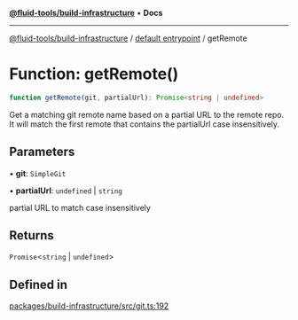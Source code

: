 [**@fluid-tools/build-infrastructure**](../../README.md) • **Docs**

***

[@fluid-tools/build-infrastructure](../../README.md) / [default entrypoint](../README.md) / getRemote

# Function: getRemote()

```ts
function getRemote(git, partialUrl): Promise<string | undefined>
```

Get a matching git remote name based on a partial URL to the remote repo. It will match the first remote that
contains the partialUrl case insensitively.

## Parameters

• **git**: `SimpleGit`

• **partialUrl**: `undefined` \| `string`

partial URL to match case insensitively

## Returns

`Promise`\<`string` \| `undefined`\>

## Defined in

[packages/build-infrastructure/src/git.ts:192](https://github.com/microsoft/FluidFramework/blob/main/build-tools/packages/build-infrastructure/src/git.ts#L192)
